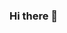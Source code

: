 ### Hi there 👋

<!--
**reynerfernaldi/reynerfernaldi** is a ✨ _special_ ✨ repository because its `README.md` (this file) appears on your GitHub profile.

Hiiii my name is Reyner Fernaldi and I'm a collage student of Sepuluh Nopember Insttute of Technology.

- 🔭 I’m currently working on ...
- 🌱 I’m currently learning informatics Engineering
- 👯 I’m looking to collaborate on ...
- 🤔 I’m looking for help with ...
- 💬 Ask me about ...
- 📫 How to reach me: ...
- 😄 Pronouns: ...
- ⚡ Fun fact: ...
-->
